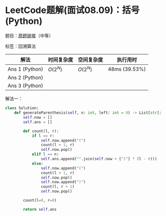 # LeetCode题解(面试08.09)：括号(Python)

题目：[原题链接](https://leetcode-cn.com/problems/bracket-lcci/)（中等）

标签：回溯算法

| 解法           | 时间复杂度 | 空间复杂度 | 执行用时      |
| -------------- | ---------- | ---------- | ------------- |
| Ans 1 (Python) | $O(2^N)$   | $O(2^N)$   | 48ms (39.53%) |
| Ans 2 (Python) |            |            |               |
| Ans 3 (Python) |            |            |               |

解法一：

```python
class Solution:
    def generateParenthesis(self, n: int, left: int = 0) -> List[str]:
        self.now = []
        self.ans = []

        def count(l, r):
            if l == r:
                self.now.append("(")
                count(l + 1, r)
                self.now.pop()
            elif l == n:
                self.ans.append("".join(self.now + [")"] * (l - r)))
            else:
                self.now.append("(")
                count(l + 1, r)
                self.now.pop()
                self.now.append(")")
                count(l, r + 1)
                self.now.pop()

        count(l=0, r=0)

        return self.ans
```